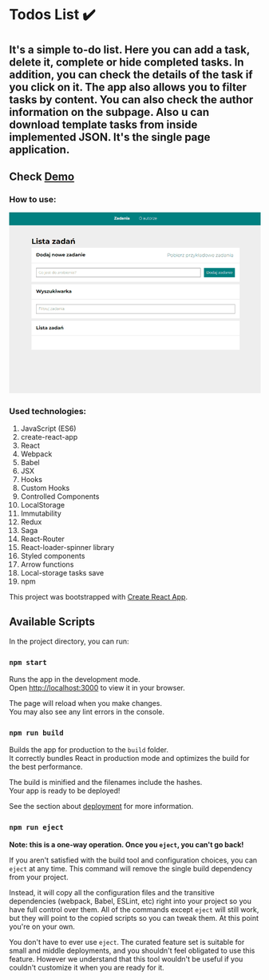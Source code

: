 # Todos List ✔️

## It's a simple to-do list. Here you can add a task, delete it, complete or hide completed tasks. In addition, you can check the details of the task if you click on it. The app also allows you to filter tasks by content. You can also check the author information on the subpage. Also u can download template tasks from inside implemented JSON. It's the single page application.

## Check **[Demo](https://konradbauer.github.io/todos-list-react/)**

### How to use: 

![animation](https://github.com/KonradBauer/todos-list-react/blob/main/public/todosListReact.gif?raw=true)

### Used technologies:
<ol>
<li>JavaScript (ES6)</li>
<li>create-react-app</li>
<li>React</li>
<li>Webpack</li>
<li>Babel</li>
<li>JSX</li>
<li>Hooks</li>
<li>Custom Hooks</li>
<li>Controlled Components</li>
<li>LocalStorage</li>
<li>Immutability</li>
<li>Redux</li>
<li>Saga</li>
<li>React-Router</li>
<li>React-loader-spinner library</li>
<li>Styled components</li>
<li>Arrow functions</li>
<li>Local-storage tasks save</li>  
<li>npm</li>
</ol>

This project was bootstrapped with [Create React App](https://github.com/facebook/create-react-app).

## Available Scripts

In the project directory, you can run:

### `npm start`

Runs the app in the development mode.\
Open [http://localhost:3000](http://localhost:3000) to view it in your browser.

The page will reload when you make changes.\
You may also see any lint errors in the console.

### `npm run build`

Builds the app for production to the `build` folder.\
It correctly bundles React in production mode and optimizes the build for the best performance.

The build is minified and the filenames include the hashes.\
Your app is ready to be deployed!

See the section about [deployment](https://facebook.github.io/create-react-app/docs/deployment) for more information.

### `npm run eject`

**Note: this is a one-way operation. Once you `eject`, you can't go back!**

If you aren't satisfied with the build tool and configuration choices, you can `eject` at any time. This command will remove the single build dependency from your project.

Instead, it will copy all the configuration files and the transitive dependencies (webpack, Babel, ESLint, etc) right into your project so you have full control over them. All of the commands except `eject` will still work, but they will point to the copied scripts so you can tweak them. At this point you're on your own.

You don't have to ever use `eject`. The curated feature set is suitable for small and middle deployments, and you shouldn't feel obligated to use this feature. However we understand that this tool wouldn't be useful if you couldn't customize it when you are ready for it.
